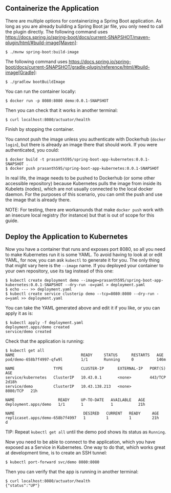## Containerize the Application

There are multiple options for containerizing a Spring Boot application.
As long as you are already building a Spring Boot jar file, you only need to call the plugin directly.
The following command uses https://docs.spring.io/spring-boot/docs/current-SNAPSHOT/maven-plugin/html/#build-image[Maven]:

```
$ ./mvnw spring-boot:build-image
```

The following command uses https://docs.spring.io/spring-boot/docs/current-SNAPSHOT/gradle-plugin/reference/html/#build-image[Gradle]:

```
$ ./gradlew bootBuildImage
```

You can run the container locally:

```
$ docker run -p 8080:8080 demo:0.0.1-SNAPSHOT
```

Then you can check that it works in another terminal:

```
$ curl localhost:8080/actuator/health
```

Finish by stopping the container.

You cannot push the image unless you authenticate with Dockerhub (`docker login`), but there is already an image there that should work.
If you were authenticated, you could:

```
$ docker build -t prasanth595/spring-boot-app-kubernetes:0.0.1-SNAPSHOT .
$ docker push prasanth595/spring-boot-app-kubernetes:0.0.1-SNAPSHOT
```

In real life, the image needs to be pushed to Dockerhub (or some other accessible repository) because Kubernetes pulls the image from inside its Kubelets (nodes), which are not usually connected to the local docker daemon.
For the purposes of this scenario, you can omit the push and use the image that is already there.

NOTE: For testing, there are workarounds that make `docker push` work with an insecure local registry (for instance) but that is out of scope for this guide.

## Deploy the Application to Kubernetes

Now you have a container that runs and exposes port 8080, so all you need to make Kubernetes run it is some YAML.
To avoid having to look at or edit YAML, for now, you can ask `kubectl` to generate it for you.
The only thing that might vary here is the `--image` name.
If you deployed your container to your own repository, use its tag instead of this one:

```
$ kubectl create deployment demo --image=prasanth595/spring-boot-app-kubernetes:0.0.1-SNAPSHOT --dry-run -o=yaml > deployment.yaml
$ echo --- >> deployment.yaml
$ kubectl create service clusterip demo --tcp=8080:8080 --dry-run -o=yaml >> deployment.yaml
```

You can take the YAML generated above and edit it if you like, or you can apply it as is:

```
$ kubectl apply -f deployment.yaml
deployment.apps/demo created
service/demo created
```

Check that the application is running:

```
$ kubectl get all
NAME                             READY     STATUS      RESTARTS   AGE
pod/demo-658b7f4997-qfw9l        1/1       Running     0          146m

NAME                 TYPE        CLUSTER-IP      EXTERNAL-IP   PORT(S)    AGE
service/kubernetes   ClusterIP   10.43.0.1       <none>        443/TCP    2d18h
service/demo         ClusterIP   10.43.138.213   <none>        8080/TCP   21h

NAME                   READY     UP-TO-DATE   AVAILABLE   AGE
deployment.apps/demo   1/1       1            1           21h

NAME                              DESIRED   CURRENT   READY     AGE
replicaset.apps/demo-658b7f4997   1         1         1         21h
d
```

TIP: Repeat `kubectl get all` until the demo pod shows its status as `Running`.

Now you need to be able to connect to the application, which you have exposed as a Service in Kubernetes.
One way to do that, which works great at development time, is to create an SSH tunnel:

```
$ kubectl port-forward svc/demo 8080:8080
```

Then you can verify that the app is running in another terminal:

```
$ curl localhost:8080/actuator/health
{"status":"UP"}
```